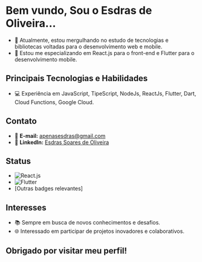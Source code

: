 # Bem vundo, Sou o Esdras de Oliveira...
- 🔭 Atualmente, estou mergulhando no estudo de tecnologias e bibliotecas voltadas para o desenvolvimento web e mobile.
- 🌱 Estou me especializando em React.js para o front-end e Flutter para o desenvolvimento mobile.

## Principais Tecnologias e Habilidades
- 💻 Experiência em JavaScript, TipeScript, NodeJs, ReactJs, Flutter, Dart, Cloud Functions, Google Cloud.
<!-- - 🚀 Projetos notáveis: [Se você tiver projetos interessantes, destaque-os aqui.]-->

## Contato
- 📧 **E-mail:** [apenasesdras@gmail.com](mailto:apenasesdras@gmail.com)
- 🔗 **LinkedIn:** [Esdras Soares de Oliveira](https://www.linkedin.com/in/esdras-soares-de-oliveira-283528210/)

## Status
- ![React.js](https://img.shields.io/badge/React.js-Expert-blue?style=for-the-badge&logo=react)
- ![Flutter](https://img.shields.io/badge/Flutter-Intermediate-blue?style=for-the-badge&logo=flutter)
- [Outras badges relevantes]

<!-- ## Contribuições e Estatísticas
- 📊 [Adicione estatísticas do seu perfil, como número de contribuições, linguagens mais usadas, etc.]

//## Projetos Recentes
// [Destaque alguns projetos recentes em que tenha trabalhado ou que considera importantes. Inclua links para os repositórios.]
-->
## Interesses
- 📚 Sempre em busca de novos conhecimentos e desafios.
- 🌐 Interessado em participar de projetos inovadores e colaborativos.
<!--
## Redes Sociais
[Se você tiver outras redes sociais relevantes para sua área, inclua-as aqui.]
-->

## Obrigado por visitar meu perfil!
<!--[Adicione uma mensagem de agradecimento para quem visita o seu perfil.]-->
